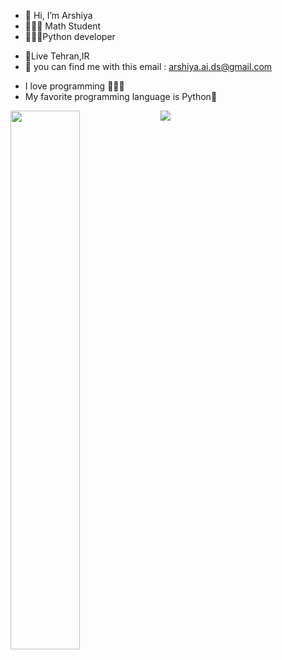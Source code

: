 - 👋 Hi, I’m Arshiya
- 🧑🏽‍🎓 Math Student 
- 🧑🏽‍💻Python developer
* 📍Live Tehran,IR
*  📧 you can find me with this email : arshiya.ai.ds@gmail.com
- I love programming 👨🏽‍💻 
- My favorite programming language is Python🐍


<img align ="left" width = "47%" src="https://github-readme-stats.vercel.app/api/top-langs/?username=Arshiya-python-developer&layout=compact" />




<img   src="https://img.shields.io/badge/python-3670A0?style=for-the-badge&logo=python&logoColor=ffdd54" />







